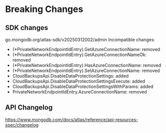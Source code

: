 # Breaking Changes

## SDK changes

go.mongodb.org/atlas-sdk/v20250312002/admin
Incompatible changes:

- (\*PrivateNetworkEndpointIdEntry).GetAzureConnectionName: removed
- (\*PrivateNetworkEndpointIdEntry).GetAzureConnectionNameOk: removed
- (\*PrivateNetworkEndpointIdEntry).HasAzureConnectionName: removed
- (\*PrivateNetworkEndpointIdEntry).SetAzureConnectionName: removed
- CloudBackupsApi.DisableDataProtectionSettings: added
- CloudBackupsApi.DisableDataProtectionSettingsExecute: added
- CloudBackupsApi.DisableDataProtectionSettingsWithParams: added
- PrivateNetworkEndpointIdEntry.AzureConnectionName: removed

## API Changelog

https://www.mongodb.com/docs/atlas/reference/api-resources-spec/changelog
